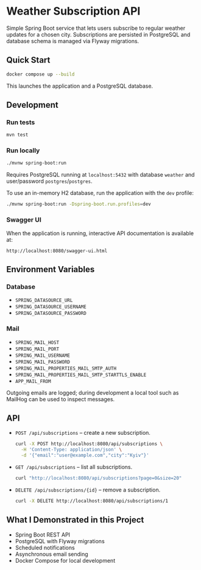 # Weather Subscription API

Simple Spring Boot service that lets users subscribe to regular weather updates for a chosen city.
Subscriptions are persisted in PostgreSQL and database schema is managed via Flyway migrations.

## Quick Start

```bash
docker compose up --build
```

This launches the application and a PostgreSQL database.

## Development

### Run tests
```bash
mvn test
```

### Run locally
```bash
./mvnw spring-boot:run
```
Requires PostgreSQL running at `localhost:5432` with database `weather` and user/password `postgres`/`postgres`.

To use an in-memory H2 database, run the application with the `dev` profile:

```bash
./mvnw spring-boot:run -Dspring-boot.run.profiles=dev
```

### Swagger UI

When the application is running, interactive API documentation is available at:

```
http://localhost:8080/swagger-ui.html
```

## Environment Variables

### Database

- `SPRING_DATASOURCE_URL`
- `SPRING_DATASOURCE_USERNAME`
- `SPRING_DATASOURCE_PASSWORD`

### Mail

- `SPRING_MAIL_HOST`
- `SPRING_MAIL_PORT`
- `SPRING_MAIL_USERNAME`
- `SPRING_MAIL_PASSWORD`
- `SPRING_MAIL_PROPERTIES_MAIL_SMTP_AUTH`
- `SPRING_MAIL_PROPERTIES_MAIL_SMTP_STARTTLS_ENABLE`
- `APP_MAIL_FROM`

Outgoing emails are logged; during development a local tool such as MailHog can
be used to inspect messages.

## API

- `POST /api/subscriptions` – create a new subscription.

  ```bash
  curl -X POST http://localhost:8080/api/subscriptions \
    -H 'Content-Type: application/json' \
    -d '{"email":"user@example.com","city":"Kyiv"}'
  ```

- `GET /api/subscriptions` – list all subscriptions.

  ```bash
  curl "http://localhost:8080/api/subscriptions?page=0&size=20"
  ```

- `DELETE /api/subscriptions/{id}` – remove a subscription.

  ```bash
  curl -X DELETE http://localhost:8080/api/subscriptions/1
  ```

## What I Demonstrated in this Project

- Spring Boot REST API
- PostgreSQL with Flyway migrations
- Scheduled notifications
- Asynchronous email sending
- Docker Compose for local development

